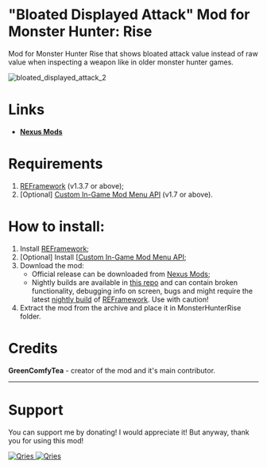 # "Bloated Displayed Attack" Mod for Monster Hunter: Rise

Mod for Monster Hunter Rise that shows bloated attack value instead of raw value when inspecting a weapon like in older monster hunter games.

![bloated_displayed_attack_2](https://user-images.githubusercontent.com/30152047/193549302-874af1a7-0532-4907-944d-5d1f3bf95ef3.png)

# Links
* **[Nexus Mods](https://www.nexusmods.com/monsterhunterrise/mods/1755)**  

# Requirements
1. [REFramework](https://nexusmods.com/monsterhunterrise/mods/26) (v1.3.7 or above);
2. [Optional] [Custom In-Game Mod Menu API](https://www.nexusmods.com/monsterhunterrise/mods/1292) (v1.7 or above).

# How to install:
1. Install [REFramework](https://nexusmods.com/monsterhunterrise/mods/26);
1. [Optional] Install [[Custom In-Game Mod Menu API](https://www.nexusmods.com/monsterhunterrise/mods/1292);
3. Download the mod:
    * Official release can be downloaded from [Nexus Mods](https://www.nexusmods.com/monsterhunterrise/mods/1044);
    * Nightly builds are available in [this repo](https://github.com/GreenComfyTea/MHR-Better-Matchmaking) and can contain broken functionality, debugging info on screen, bugs and might require the latest [nightly build](https://github.com/praydog/REFramework-nightly/releases) of [REFramework](https://www.nexusmods.com/monsterhunterrise/mods/26). Use with caution!
4. Extract the mod from the archive and place it in MonsterHunterRise folder.

# Credits
**GreenComfyTea** - creator of the mod and it's main contributor.
  
***
# Support

You can support me by donating! I would appreciate it! But anyway, thank you for using this mod!

 <a href="https://streamelements.com/greencomfytea/tip">
  <img alt="Qries" src="https://panels.twitch.tv/panel-48897356-image-c6155d48-b689-4240-875c-f3141355cb56">
</a>
<a href="https://ko-fi.com/greencomfytea">
  <img alt="Qries" src="https://panels.twitch.tv/panel-48897356-image-c2fcf835-87e4-408e-81e8-790789c7acbc">
</a>

